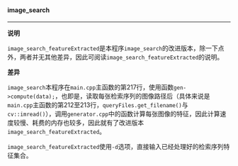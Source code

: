 #### image_search

----------------

**说明**

``image_search_featureExtracted``是本程序``image_search``的改进版本，除一下点外，两者并无其他差异，因此可阅读``image_search_featureExtracted``的说明。

**差异**

``image_search``本程序在``main.cpp``主函数的第217行，使用函数``gen->compute(data);``，也即是，读取每张检索序列的图像路径后（具体来说是``main.cpp``主函数的第212至213行，``queryFiles.get_filename()``与``cv::imread()``），调用``generator.cpp``中的函数计算每张图像的特征，因此计算速度较慢、耗费的内存也较多，因此就有了改进版本``image_search_featureExtracted``。

``image_search_featureExtracted``使用``-d``选项，直接输入已经处理好的检索序列特征集合。